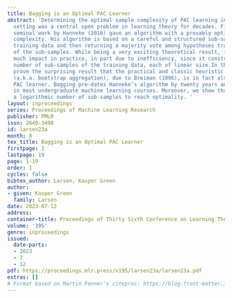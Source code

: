 ```yaml
---
title: Bagging is an Optimal PAC Learner
abstract: 'Determining the optimal sample complexity of PAC learning in the realizable
  setting was a central open problem in learning theory for decades. Finally, the
  seminal work by Hanneke (2016) gave an algorithm with a provably optimal sample
  complexity. His algorithm is based on a careful and structured sub-sampling of the
  training data and then returning a majority vote among hypotheses trained on each
  of the sub-samples. While being a very exciting theoretical result, it has not had
  much impact in practice, in part due to inefficiency, since it constructs a polynomial
  number of sub-samples of the training data, each of linear size.In this work, we
  prove the surprising result that the practical and classic heuristic \emph{bagging}
  (a.k.a. bootstrap aggregation), due to Breiman (1996), is in fact also an optimal
  PAC learner. Bagging pre-dates Hanneke’s algorithm by twenty years and is taught
  in most undergraduate machine learning courses. Moreover, we show that it only requires
  a logarithmic number of sub-samples to reach optimality. '
layout: inproceedings
series: Proceedings of Machine Learning Research
publisher: PMLR
issn: 2640-3498
id: larsen23a
month: 0
tex_title: Bagging is an Optimal PAC Learner
firstpage: 1
lastpage: 19
page: 1-19
order: 1
cycles: false
bibtex_author: Larsen, Kasper Green
author:
- given: Kasper Green
  family: Larsen
date: 2023-07-12
address: 
container-title: Proceedings of Thirty Sixth Conference on Learning Theory
volume: '195'
genre: inproceedings
issued:
  date-parts:
  - 2023
  - 7
  - 12
pdf: https://proceedings.mlr.press/v195/larsen23a/larsen23a.pdf
extras: []
# Format based on Martin Fenner's citeproc: https://blog.front-matter.io/posts/citeproc-yaml-for-bibliographies/
---
```

